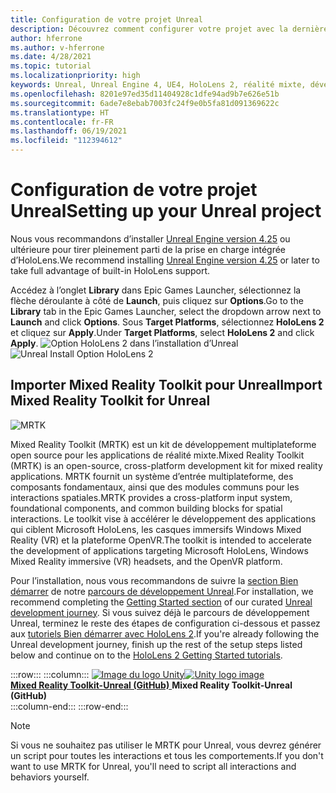 ```yaml
---
title: Configuration de votre projet Unreal
description: Découvrez comment configurer votre projet avec la dernière version d’Unreal Engine et de Mixed Reality Feature Tool.
author: hferrone
ms.author: v-hferrone
ms.date: 4/28/2021
ms.topic: tutorial
ms.localizationpriority: high
keywords: Unreal, Unreal Engine 4, UE4, HoloLens 2, réalité mixte, développement, fonctionnalités, nouveau projet, émulateur, documentation, guides, hologrammes, développement de jeux, casque de réalité mixte, casque windows mixed reality, casque de réalité virtuelle
ms.openlocfilehash: 8201e97ed35d11404928c1dfe94ad9b7e626e51b
ms.sourcegitcommit: 6ade7e8ebab7003fc24f9e0b5fa81d091369622c
ms.translationtype: HT
ms.contentlocale: fr-FR
ms.lasthandoff: 06/19/2021
ms.locfileid: "112394612"
---
```

# <a name="setting-up-your-unreal-project"></a><span data-ttu-id="25f93-104">Configuration de votre projet Unreal</span><span class="sxs-lookup"><span data-stu-id="25f93-104">Setting up your Unreal project</span></span>

<span data-ttu-id="25f93-105">Nous vous recommandons d’installer [Unreal Engine version 4.25](https://docs.unrealengine.com//GettingStarted/Installation/index.html) ou ultérieure pour tirer pleinement parti de la prise en charge intégrée d’HoloLens.</span><span class="sxs-lookup"><span data-stu-id="25f93-105">We recommend installing [Unreal Engine version 4.25](https://docs.unrealengine.com//GettingStarted/Installation/index.html) or later to take full advantage of built-in HoloLens support.</span></span>

<span data-ttu-id="25f93-106">Accédez à l’onglet **Library** dans Epic Games Launcher, sélectionnez la flèche déroulante à côté de **Launch**, puis cliquez sur **Options**.</span><span class="sxs-lookup"><span data-stu-id="25f93-106">Go to the **Library** tab in the Epic Games Launcher, select the dropdown arrow next to **Launch** and click **Options**.</span></span> <span data-ttu-id="25f93-107">Sous **Target Platforms**, sélectionnez **HoloLens 2** et cliquez sur **Apply**.</span><span class="sxs-lookup"><span data-stu-id="25f93-107">Under **Target Platforms**, select **HoloLens 2** and click **Apply**.</span></span>
<span data-ttu-id="25f93-108">![Option HoloLens 2 dans l’installation d’Unreal](../images/Unreal_Install_Option_HoloLens2.png)</span><span class="sxs-lookup"><span data-stu-id="25f93-108">![Unreal Install Option HoloLens 2](../images/Unreal_Install_Option_HoloLens2.png)</span></span>

## <a name="import-mixed-reality-toolkit-for-unreal"></a><span data-ttu-id="25f93-109">Importer Mixed Reality Toolkit pour Unreal</span><span class="sxs-lookup"><span data-stu-id="25f93-109">Import Mixed Reality Toolkit for Unreal</span></span>

![MRTK](../../design/images/MRTK_UX_Hero.png)

<span data-ttu-id="25f93-111">Mixed Reality Toolkit (MRTK) est un kit de développement multiplateforme open source pour les applications de réalité mixte.</span><span class="sxs-lookup"><span data-stu-id="25f93-111">Mixed Reality Toolkit (MRTK) is an open-source, cross-platform development kit for mixed reality applications.</span></span> <span data-ttu-id="25f93-112">MRTK fournit un système d’entrée multiplateforme, des composants fondamentaux, ainsi que des modules communs pour les interactions spatiales.</span><span class="sxs-lookup"><span data-stu-id="25f93-112">MRTK provides a cross-platform input system, foundational components, and common building blocks for spatial interactions.</span></span> <span data-ttu-id="25f93-113">Le toolkit vise à accélérer le développement des applications qui ciblent Microsoft HoloLens, les casques immersifs Windows Mixed Reality (VR) et la plateforme OpenVR.</span><span class="sxs-lookup"><span data-stu-id="25f93-113">The toolkit is intended to accelerate the development of applications targeting Microsoft HoloLens, Windows Mixed Reality immersive (VR) headsets, and the OpenVR platform.</span></span>

<span data-ttu-id="25f93-114">Pour l’installation, nous vous recommandons de suivre la [section Bien démarrer](unreal-development-overview.md#1-getting-started) de notre [parcours de développement Unreal](unreal-development-overview.md).</span><span class="sxs-lookup"><span data-stu-id="25f93-114">For installation, we recommend completing the [Getting Started section](unreal-development-overview.md#1-getting-started) of our curated [Unreal development journey](unreal-development-overview.md).</span></span> <span data-ttu-id="25f93-115">Si vous suivez déjà le parcours de développement Unreal, terminez le reste des étapes de configuration ci-dessous et passez aux [tutoriels Bien démarrer avec HoloLens 2](tutorials/unreal-uxt-ch1.md).</span><span class="sxs-lookup"><span data-stu-id="25f93-115">If you're already following the Unreal development journey, finish up the rest of the setup steps listed below and continue on to the [HoloLens 2 Getting Started tutorials](tutorials/unreal-uxt-ch1.md).</span></span>

:::row:::
    :::column:::
        <span data-ttu-id="25f93-116"><a href="https://github.com/Microsoft/MixedRealityToolkit-Unreal" target="_blank">![Image du logo Unity](../images/MRTK-Unreal-Banner.png)</span><span class="sxs-lookup"><span data-stu-id="25f93-116"><a href="https://github.com/Microsoft/MixedRealityToolkit-Unreal" target="_blank">![Unity logo image](../images/MRTK-Unreal-Banner.png)</span></span><br><span data-ttu-id="25f93-117">**Mixed Reality Toolkit-Unreal (GitHub)** </a></span><span class="sxs-lookup"><span data-stu-id="25f93-117">**Mixed Reality Toolkit-Unreal (GitHub)**</a></span></span><br>
    :::column-end:::
:::row-end:::

> [!NOTE]
> <span data-ttu-id="25f93-118">Si vous ne souhaitez pas utiliser le MRTK pour Unreal, vous devrez générer un script pour toutes les interactions et tous les comportements.</span><span class="sxs-lookup"><span data-stu-id="25f93-118">If you don't want to use MRTK for Unreal, you'll need to script all interactions and behaviors yourself.</span></span>